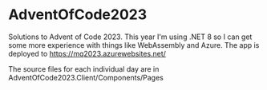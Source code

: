 # AdventOfCode2023

Solutions to Advent of Code 2023. This year I'm using .NET 8 so I can get some more experience with things like WebAssembly and Azure. The app is deployed to https://mq2023.azurewebsites.net/

The source files for each individual day are in AdventOfCode2023.Client/Components/Pages
